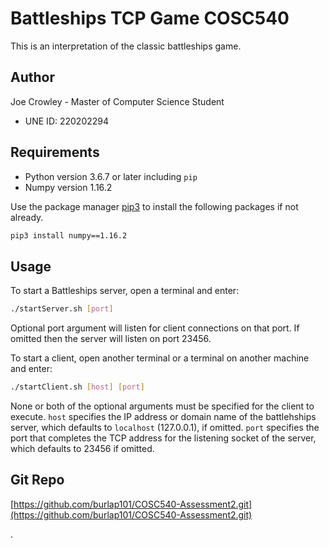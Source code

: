 ﻿# Battleships TCP Game COSC540

This is an interpretation of the classic battleships game.

## Author
Joe Crowley - Master of Computer Science Student
- UNE ID: 220202294
 

## Requirements

- Python version 3.6.7 or later including ```pip```
- Numpy version 1.16.2 

Use the package manager [pip3](https://pip.pypa.io/en/stable/) to install the following packages if not already.

```bash
pip3 install numpy==1.16.2
```

## Usage

To start a Battleships server, open a terminal and enter:
```bash
./startServer.sh [port]  
```
Optional port argument will listen for client connections on that port. 
If omitted then the server will listen on port 23456.  

To start a client, open another terminal or a terminal on another machine and enter:
```bash
./startClient.sh [host] [port]
```
None or both of the optional arguments must be specified for the client to execute. 
```host```  specifies the IP address or domain name of the battlehships server, which defaults to ```localhost``` (127.0.0.1), if omitted.
```port``` specifies the port that completes the TCP address for the listening socket of the server, which defaults to 23456 if omitted.

## Git Repo

[https://github.com/burlap101/COSC540-Assessment2.git](https://github.com/burlap101/COSC540-Assessment2.git)


.
